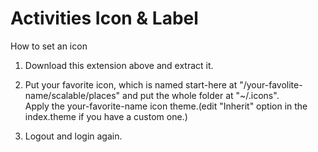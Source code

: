 # Activities Icon & Label  
How to set an icon  
  
1. Download this extension above and extract it. 

2. Put your favorite icon, which is named start-here at "/your-favolite-name/scalable/places" and put the whole folder at "~/.icons".  
Apply the your-favorite-name icon theme.(edit "Inherit" option in the index.theme if you have a custom one.)  

3. Logout and login again. 
